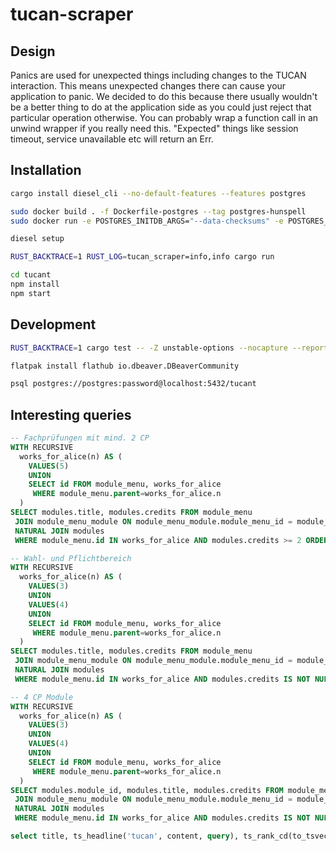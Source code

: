 # tucan-scraper

## Design

Panics are used for unexpected things including changes to the TUCAN interaction.
This means unexpected changes there can cause your application to panic. We decided to do this because there usually wouldn't be a better thing to do at the application side as you could just reject that particular operation otherwise. You can probably wrap a function call in an unwind wrapper if you really need this. "Expected" things like session timeout, service unavailable etc will return an Err.

## Installation

```bash
cargo install diesel_cli --no-default-features --features postgres

sudo docker build . -f Dockerfile-postgres --tag postgres-hunspell
sudo docker run -e POSTGRES_INITDB_ARGS="--data-checksums" -e POSTGRES_PASSWORD=password -p 5432:5432 -it postgres-hunspell

diesel setup

RUST_BACKTRACE=1 RUST_LOG=tucan_scraper=info,info cargo run

cd tucant
npm install
npm start
```

##  Development

```bash
RUST_BACKTRACE=1 cargo test -- -Z unstable-options --nocapture --report-time

flatpak install flathub io.dbeaver.DBeaverCommunity

psql postgres://postgres:password@localhost:5432/tucant
```

## Interesting queries

```sql
-- Fachprüfungen mit mind. 2 CP
WITH RECURSIVE
  works_for_alice(n) AS (
    VALUES(5)
    UNION
    SELECT id FROM module_menu, works_for_alice
     WHERE module_menu.parent=works_for_alice.n
  )
SELECT modules.title, modules.credits FROM module_menu
 JOIN module_menu_module ON module_menu_module.module_menu_id = module_menu.id
 NATURAL JOIN modules
 WHERE module_menu.id IN works_for_alice AND modules.credits >= 2 ORDER BY modules.credits ASC;

-- Wahl- und Pflichtbereich
WITH RECURSIVE
  works_for_alice(n) AS (
    VALUES(3)
	UNION
	VALUES(4)
    UNION
    SELECT id FROM module_menu, works_for_alice
     WHERE module_menu.parent=works_for_alice.n
  )
SELECT modules.title, modules.credits FROM module_menu
 JOIN module_menu_module ON module_menu_module.module_menu_id = module_menu.id
 NATURAL JOIN modules
 WHERE module_menu.id IN works_for_alice AND modules.credits IS NOT NULL ORDER BY modules.credits ASC;

-- 4 CP Module
WITH RECURSIVE
  works_for_alice(n) AS (
    VALUES(3)
	UNION
	VALUES(4)
    UNION
    SELECT id FROM module_menu, works_for_alice
     WHERE module_menu.parent=works_for_alice.n
  )
SELECT modules.module_id, modules.title, modules.credits FROM module_menu
 JOIN module_menu_module ON module_menu_module.module_menu_id = module_menu.id
 NATURAL JOIN modules
 WHERE module_menu.id IN works_for_alice AND modules.credits IS NOT NULL AND modules.credits = 4 ORDER BY modules.credits ASC;

select title, ts_headline('tucan', content, query), ts_rank_cd(to_tsvector('tucan', content), query) AS RANK FROM modules_unfinished, websearch_to_tsquery('tucan', 'programmierkonzept') AS query WHERE to_tsvector('tucan', content) @@ query ORDER BY rank DESC;

```